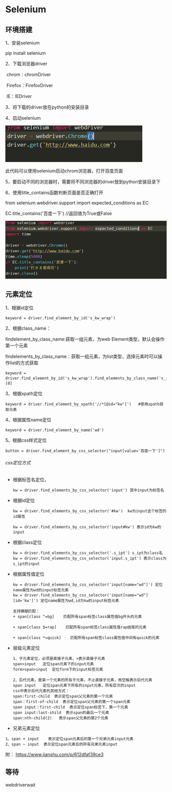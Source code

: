 # Selenium

## 环境搭建

1、安装selenium

pip install selenium

2、下载浏览器driver

​    chrom：chromDriver

​    Firefox：FirefoxDriver

​    IE：IEDriver

3、将下载的driver放在python的安装目录

4、启动selenium

![start_driver](../images/start_driver.png)

此代码可以使用selenium启动chrom浏览器，打开百度页面

5、要启动不同的浏览器时，需要将不同浏览器的driver放到python安装目录下

6、使用title_contains函数判断页面是否正确打开

from selenium.webdriver.support import expected_conditions as EC

EC.title_contains('百度一下')      //返回值为True或False

![title_contains](../images/title_contains.png)



## 元素定位

1、根据id定位

```
keyword = driver.find_element_by_id('s_kw_wrap')
```

2、根据class_name：

findelement_by_class_name:获取一组元素，为web Element类型，默认会操作第一个元素

findelements_by_class_name：获取一组元素，为list类型，选择元素时可以操作list的方式获取

```
keyword = driver.find_element_by_id('s_kw_wrap').find_elements_by_class_name('s_ipt')[0]
```

3、根据xpath定位

```
keyword = driver.find_element_by_xpath('//*[@id="kw"]')   #使用xpath获取元素
```

4、根据属性name定位

```
keyword = driver.find_element_by_name('wd') 
```

5、根据css样式定位

```
button = driver.find_element_by_css_selector("input[value='百度一下']")
```

###### css定位方式

+ 根据标签名定位，

  ```
  kw = driver.find_elements_by_css_selector('input') 其中input为标签名
  ```

+ 根据id定位

  ```
  kw = driver.find_elements_by_css_selector('#kw')  kw为input这个标签的id属性
  
  kw = driver.find_elements_by_css_selector('input#kw') 表示id为kw的input
  ```

+ 根据class定位

  ```
  kw = driver.find_elements_by_css_selector('.s_ipt') s_ipt为class名
  kw = driver.find_elements_by_css_selector('input.s_ipt') 表示class为s_ipt的input
  ```

+ 根据属性值定位

  ```
  kw = driver.find_elements_by_css_selector('input[name="wd"]') 定位name属性为wd的input标签元素
  kw = driver.find_elements_by_css_selector('input[name="wd"][id='kw']') 定位name属性为wd,id为kw的input标签元素
  
  支持模糊匹配：
  + span[class ^=bg]    匹配所有span标签class属性值bg开头的元素
  
  + span[class $=rap]    匹配所有span标签class属性值rap结尾的元素
  
  + span[class *=quick]    匹配所有span标签class属性值中间有quick的元素
  
  ```

+ 层级元素定位

  ```
  1、子元素定位，必须是直接子元素，>表示直接子元素
  span>input   定位span元素下的input元素
  form>span>input  定位form下的input标签元素
  
  2、后代元素，是某一个元素的所有子元素，不止直接子元素，用空格表示后代元素
  span input   定位span元素下所有的input元素，所有层次的input
  css中表示后代元素的其他方式：
  span:first-child  表示定位span父元素的第一个元素
  span：first-of-child  表示定位span父元素的第一个span元素
  span input：first-child  表示定位span标签下，第一个元素
  span input:last-shild  表示span的最后一个元素
  span:nth-child(2)   表示span父元素的第2个元素
  
  ```

+ 兄弟元素定位

```
1、span + input    表示定位span元素后的第一个兄弟元素input元素
2、span ~ input  表示定位span元素后的所有兄弟元素input
```

附： https://www.jianshu.com/p/612dfaf39ce3 

## 等待

webdriverwait

